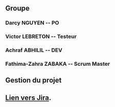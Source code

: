 ## Groupe

### Darcy NGUYEN -- PO
### Victor LEBRETON -- Testeur
### Achraf ABHILIL -- DEV
### Fathima-Zahra ZABAKA -- Scrum Master

## Gestion du projet 
## [Lien vers Jira](https://darssnguyen.atlassian.net).

